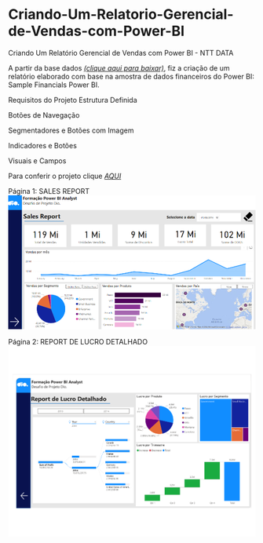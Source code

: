 # Criando-Um-Relatorio-Gerencial-de-Vendas-com-Power-BI
Criando Um Relatório Gerencial de Vendas com Power BI - NTT DATA

A partir da base dados [_(clique aqui para baixar)_]([URL](https://github.com/IvoJucaBezerra/Criando-Um-Relatorio-Gerencial-de-Vendas-com-Power-BI/blob/main/Financial%20Sample.xlsx)), fiz a criação de um relatório elaborado com base na amostra de dados financeiros do Power BI: Sample Financials Power BI.

Requisitos do Projeto
Estrutura Definida

Botões de Navegação

Segmentadores e Botões com Imagem

Indicadores e Botões

Visuais e Campos

Para conferir o projeto clique [_AQUI_](https://app.powerbi.com/view?r=eyJrIjoiY2ZhYTRiOWUtNzZhZC00YWM5LWFkN2MtOTcxNzA0ODNkMmNhIiwidCI6Ijc1OGRlZGVlLTk1YmItNGU2Mi05MWU2LTU3OTRiMTUwZjFhYSJ9)

Página 1: SALES REPORT
![SALES REPORT](https://github.com/IvoJucaBezerra/Criando-Um-Relatorio-Gerencial-de-Vendas-com-Power-BI/blob/main/Sales%20report%20-%20Power%20BI.png)

Página 2: REPORT DE LUCRO DETALHADO
![REPORT DE LUCRO DETALHADO](https://github.com/IvoJucaBezerra/Criando-Um-Relatorio-Gerencial-de-Vendas-com-Power-BI/blob/main/Sales%20report%20-%20Power%20BI%20-%20lucro%20detalhado.png)


